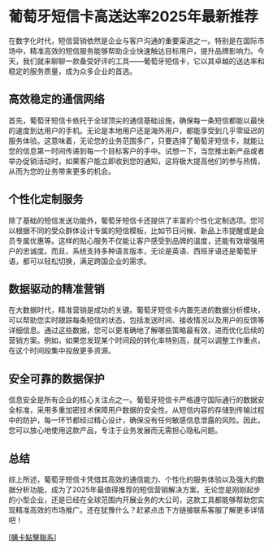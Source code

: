 # 葡萄牙短信卡高送达率2025年最新推荐

在数字化时代，短信营销依然是企业与客户沟通的重要渠道之一。特别是在国际市场中，精准高效的短信服务能够帮助企业快速触达目标用户，提升品牌影响力。今天，我们就来聊聊一款备受好评的工具——葡萄牙短信卡，它以其卓越的送达率和稳定的服务质量，成为众多企业的首选。

## 高效稳定的通信网络

首先，葡萄牙短信卡依托于全球顶尖的通信基础设施，确保每一条短信都能以最快的速度到达用户的手机。无论是本地用户还是海外用户，都能享受到几乎零延迟的服务体验。这意味着，无论您的业务范围多广，只要选择了葡萄牙短信卡，就能让您的信息第一时间传递到每一个目标客户的手中。试想一下，当您推出新产品或者举办促销活动时，如果客户能立即收到您的通知，这将极大提高他们的参与热情，从而为您的业务带来更多的机会。

## 个性化定制服务

除了基础的短信发送功能外，葡萄牙短信卡还提供了丰富的个性化定制选项。您可以根据不同的受众群体设计专属的短信模板，比如节日问候、新品上市提醒或是会员专属优惠等。这样的贴心服务不仅能让客户感受到品牌的温度，还能有效增强用户的忠诚度。而且，系统支持多种语言版本，无论是英语、西班牙语还是葡萄牙语，都可以轻松切换，满足跨国企业的需求。

## 数据驱动的精准营销

在大数据时代，精准营销是成功的关键。葡萄牙短信卡内置先进的数据分析模块，可以帮助您实时跟踪每条短信的状态，包括发送时间、接收情况以及用户的反馈等详细信息。通过这些数据，您可以更准确地了解哪些策略最有效，进而优化后续的营销方案。例如，如果您发现某个时间段的转化率特别高，就可以调整工作重点，在这个时间段集中投放更多资源。

## 安全可靠的数据保护

信息安全是所有企业的核心关注点之一。葡萄牙短信卡严格遵守国际通行的数据安全标准，采用多重加密技术保障用户数据的安全性。从短信内容的存储到传输过程中的防护，每一环节都经过精心设计，确保没有任何敏感信息泄露的风险。因此，您可以放心地使用这款产品，专注于业务发展而无需担心隐私问题。

## 总结

综上所述，葡萄牙短信卡凭借其高效的通信能力、个性化的服务体验以及强大的数据分析功能，成为了2025年最值得推荐的短信营销解决方案。无论您是刚刚起步的小型企业，还是已经在全球范围内开展业务的大公司，这款工具都能够帮助您实现精准高效的市场推广。还在犹豫什么？赶紧点击下方链接联系客服了解更多详情吧！

[[購卡點擊聯系](https://t.me/s/SXDXQF)]